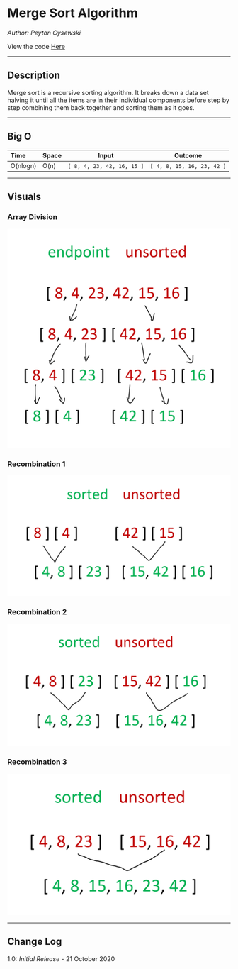 # Merge Sort Algorithm

*Author: Peyton Cysewski*

View the code [Here](../../../java/dsas/mergesort/MergeSort.java)

---

## Description
Merge sort is a recursive sorting algorithm. It breaks down a data set halving it until all the items are in their individual components before step by step combining them back together and sorting them as it goes.

---

## Big O

| Time | Space | Input | Outcome |
| :----------- | :----------- | :-------------: | :-------------: |
| O(nlogn) | O(n) | `[ 8, 4, 23, 42, 16, 15 ]` | `[ 4, 8, 15, 16, 23, 42 ]` |

---

## Visuals

### Array Division
![Dividing the Array](./assets/Division.png)
</br>

### Recombination 1
![Combination Level 1](./assets/Combine1.png)
</br>

### Recombination 2
![Combination Level 2](./assets/Combine2.png)
</br>

### Recombination 3
![Combination Level 3](./assets/Combine3.png)

---

## Change Log
1.0: *Initial Release* - 21 October 2020